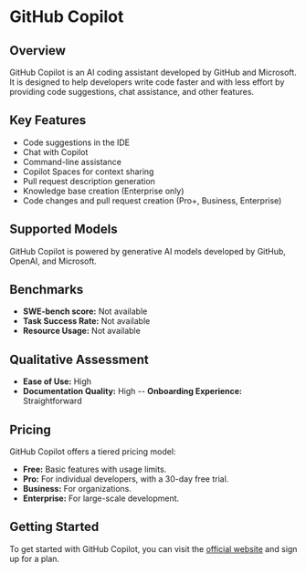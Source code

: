 # GitHub Copilot

## Overview

GitHub Copilot is an AI coding assistant developed by GitHub and Microsoft. It is designed to help developers write code faster and with less effort by providing code suggestions, chat assistance, and other features.

## Key Features

- Code suggestions in the IDE
- Chat with Copilot
- Command-line assistance
- Copilot Spaces for context sharing
- Pull request description generation
- Knowledge base creation (Enterprise only)
- Code changes and pull request creation (Pro+, Business, Enterprise)

## Supported Models

GitHub Copilot is powered by generative AI models developed by GitHub, OpenAI, and Microsoft.

## Benchmarks

- **SWE-bench score:** Not available
- **Task Success Rate:** Not available
- **Resource Usage:** Not available

## Qualitative Assessment

- **Ease of Use:** High
- **Documentation Quality:** High
-- **Onboarding Experience:** Straightforward

## Pricing

GitHub Copilot offers a tiered pricing model:

- **Free:** Basic features with usage limits.
- **Pro:** For individual developers, with a 30-day free trial.
- **Business:** For organizations.
- **Enterprise:** For large-scale development.

## Getting Started

To get started with GitHub Copilot, you can visit the [official website](https://github.com/features/copilot) and sign up for a plan.
